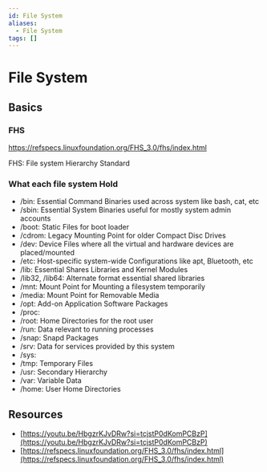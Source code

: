 ```yaml
---
id: File System
aliases:
  - File System
tags: []
---
```


# File System

## Basics

### FHS

https://refspecs.linuxfoundation.org/FHS_3.0/fhs/index.html

FHS: File system Hierarchy Standard

### What each file system Hold

- /bin: Essential Command Binaries used across system like bash, cat, etc
- /sbin: Essential System Binaries useful for mostly system admin accounts
- /boot: Static Files for boot loader
- /cdrom: Legacy Mounting Point for older Compact Disc Drives
- /dev: Device Files where all the virtual and hardware devices are placed/mounted
- /etc: Host-specific system-wide Configurations like apt, Bluetooth, etc
- /lib: Essential Shares Libraries and Kernel Modules
- /lib32, /lib64: Alternate format essential shared libraries
- /mnt: Mount Point for Mounting a filesystem temporarily
- /media: Mount Point for Removable Media
- /opt: Add-on Application Software Packages
- /proc:
- /root: Home Directories for the root user
- /run: Data relevant to running processes
- /snap: Snapd Packages
- /srv: Data for services provided by this system
- /sys:
- /tmp: Temporary Files
- /usr: Secondary Hierarchy
- /var: Variable Data
- /home: User Home Directories

## Resources

- [https://youtu.be/HbgzrKJvDRw?si=tcjstP0dKomPCBzP](https://youtu.be/HbgzrKJvDRw?si=tcjstP0dKomPCBzP)
- [https://refspecs.linuxfoundation.org/FHS_3.0/fhs/index.html](https://refspecs.linuxfoundation.org/FHS_3.0/fhs/index.html)
